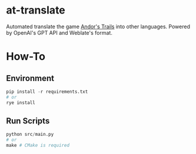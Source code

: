 # at-translate

Automated translate the game [Andor's Trails](https://andorstrail.com/) into other languages.
Powered by OpenAI's GPT API and Weblate's format.

# How-To

## Environment

```python
pip install -r requirements.txt
# or
rye install
```

## Run Scripts

```python
python src/main.py
# or 
make # CMake is required
```